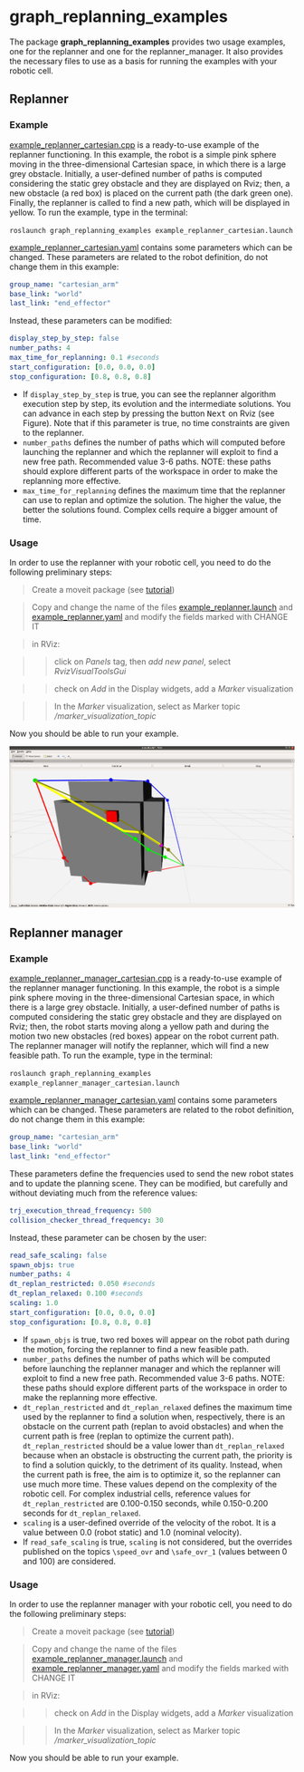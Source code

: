 # **graph_replanning_examples**
The package **graph_replanning_examples** provides two usage examples, one for the replanner and one for the replanner_manager. It also provides the necessary files to use as a basis for running the examples with your robotic cell.

## **Replanner**
### **Example**
[example_replanner_cartesian.cpp](https://github.com/JRL-CARI-CNR-UNIBS/online_replanner/blob/devel/graph_replanning_examples/src/example_replanner.cpp) is a ready-to-use example of the replanner functioning. In this example, the robot is a simple pink sphere moving in the three-dimensional Cartesian space, in which there is a large grey obstacle. Initially, a user-defined number of paths is computed considering the static grey obstacle and they are displayed on Rviz; then, a new obstacle (a red box) is placed on the current path (the dark green one). Finally, the replanner is called to find a new path, which will be displayed in yellow.
To run the example, type in the terminal:

`roslaunch graph_replanning_examples example_replanner_cartesian.launch`

[example_replanner_cartesian.yaml](https://github.com/JRL-CARI-CNR-UNIBS/online_replanner/blob/devel/graph_replanning_examples/config/example_replanner_cartesian.yaml) contains some parameters which can be changed.
These parameters are related to the robot definition, do not change them in this example:
```yaml
group_name: "cartesian_arm"
base_link: "world"
last_link: "end_effector"
```
Instead, these parameters can be modified:
```yaml
display_step_by_step: false
number_paths: 4
max_time_for_replanning: 0.1 #seconds
start_configuration: [0.0, 0.0, 0.0]
stop_configuration: [0.8, 0.8, 0.8]
```
- If `display_step_by_step` is true, you can see the replanner algorithm execution step by step, its evolution and the intermediate solutions. You can advance in each step by pressing the button <kbd>Next</kbd> on Rviz (see Figure). Note that if this parameter is true, no time constraints are given to the replanner.
- `number_paths` defines the number of paths which will computed before launching the replanner and which the replanner will exploit to find a new free path. Recommended value 3-6 paths. NOTE: these paths should explore different parts of the workspace in order to make the replanning more effective.
- `max_time_for_replanning` defines the maximum time that the replanner can use to replan and optimize the solution. The higher the value, the better the solutions found. Complex cells require a bigger amount of time.

### **Usage**
In order to use the replanner with your robotic cell, you need to do the following preliminary steps:

> Create a moveit package (see <a href="http://docs.ros.org/kinetic/api/moveit_tutorials/html/doc/setup_assistant/setup_assistant_tutorial.html">tutorial</a>)

> Copy and change the name of the files [example_replanner.launch](https://github.com/JRL-CARI-CNR-UNIBS/online_replanner/blob/devel/graph_replanning_examples/launch/example_replanner.launch) and [example_replanner.yaml](https://github.com/JRL-CARI-CNR-UNIBS/online_replanner/blob/devel/graph_replanning_examples/config/example_replanner.yaml) and modify the fields marked with CHANGE IT

> in RViz:

>> click on *Panels* tag, then *add new panel*, select *RvizVisualToolsGui*

>> check on *Add* in the Display widgets, add a *Marker* visualization

>> In the *Marker* visualization, select as Marker topic */marker_visualization_topic*


Now you should be able to run your example.

![](https://github.com/JRL-CARI-CNR-UNIBS/online_replanner/blob/devel/Documentation/example_replanner.png)

## **Replanner manager**
### **Example**
[example_replanner_manager_cartesian.cpp](https://github.com/JRL-CARI-CNR-UNIBS/online_replanner/blob/devel/graph_replanning_examples/src/example_replanner_manager.cpp) is a ready-to-use example of the replanner manager functioning. In this example, the robot is a simple pink sphere moving in the three-dimensional Cartesian space, in which there is a large grey obstacle. Initially, a user-defined number of paths is computed considering the static grey obstacle and they are displayed on Rviz; then, the robot starts moving along a yellow path and during the motion two new obstacles (red boxes) appear on the robot current path. The replanner manager will notify the replanner, which will find a new feasible path.
To run the example, type in the terminal:

`roslaunch graph_replanning_examples example_replanner_manager_cartesian.launch`

[example_replanner_manager_cartesian.yaml](https://github.com/JRL-CARI-CNR-UNIBS/online_replanner/blob/devel/graph_replanning_examples/config/example_replanner_manager_cartesian.yaml) contains some parameters which can be changed.
These parameters are related to the robot definition, do not change them in this example:
```yaml
group_name: "cartesian_arm"
base_link: "world"
last_link: "end_effector"
```
These parameters define the frequencies used to send the new robot states and to update the planning scene. They can be modified, but carefully and without deviating much from the reference values:
```yaml
trj_execution_thread_frequency: 500
collision_checker_thread_frequency: 30
```
Instead, these parameter can be chosen by the user:
```yaml
read_safe_scaling: false
spawn_objs: true
number_paths: 4
dt_replan_restricted: 0.050 #seconds
dt_replan_relaxed: 0.100 #seconds
scaling: 1.0
start_configuration: [0.0, 0.0, 0.0]
stop_configuration: [0.8, 0.8, 0.8]
```
- If `spawn_objs` is true, two red boxes will appear on the robot path during the motion, forcing the replanner to find a new feasible path.
- `number_paths` defines the number of paths which will be computed before launching the replanner manager and which the replanner will exploit to find a new free path. Recommended value 3-6 paths. NOTE: these paths should explore different parts of the workspace in order to make the replanning more effective.
- `dt_replan_restricted` and `dt_replan_relaxed` defines the maximum time used by the replanner to find a solution when, respectively, there is an obstacle on the current path (replan to avoid obstacles) and when the current path is free (replan to optimize the current path). `dt_replan_restricted` should be a value lower than `dt_replan_relaxed` because when an obstacle is obstructing the current path, the priority is to find a solution quickly, to the detriment of its quality. Instead, when the current path is free, the aim is to optimize it, so the replanner can use much more time. These values ​​depend on the complexity of the robotic cell. For complex industrial cells, reference values for `dt_replan_restricted` are 0.100-0.150 seconds, while 0.150-0.200 seconds for `dt_replan_relaxed`.
- `scaling` is a user-defined override of the velocity of the robot. It is a value between 0.0 (robot static) and 1.0 (nominal velocity).
- If `read_safe_scaling` is true, `scaling` is not considered, but the overrides published on the topics `\speed_ovr` and `\safe_ovr_1` (values between 0 and 100) are considered.

### **Usage**
In order to use the replanner manager with your robotic cell, you need to do the following preliminary steps:

> Create a moveit package (see <a href="http://docs.ros.org/kinetic/api/moveit_tutorials/html/doc/setup_assistant/setup_assistant_tutorial.html">tutorial</a>)

> Copy and change the name of the files [example_replanner_manager.launch](https://github.com/JRL-CARI-CNR-UNIBS/online_replanner/blob/devel/graph_replanning_examples/launch/example_replanner_manager.launch) and [example_replanner_manager.yaml](https://github.com/JRL-CARI-CNR-UNIBS/online_replanner/blob/devel/graph_replanning_examples/config/example_replanner_manager.yaml) and modify the fields marked with CHANGE IT

> in RViz:

>> check on *Add* in the Display widgets, add a *Marker* visualization

>> In the *Marker* visualization, select as Marker topic */marker_visualization_topic*


Now you should be able to run your example.
